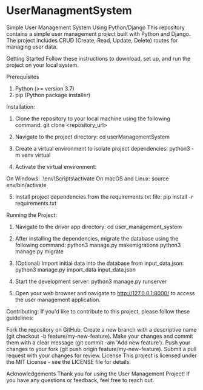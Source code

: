 # UserManagmentSystem
Simple User Management System Using Python/Django 
This repository contains a simple user management project built with Python and Django. The project includes CRUD (Create, Read, Update, Delete) routes for managing user data.

Getting Started
Follow these instructions to download, set up, and run the project on your local system.

Prerequisites
1. Python (>= version 3.7)
2. pip (Python package installer)

Installation:
1. Clone the repository to your local machine using the following command:
  git clone <repository_url>

2. Navigate to the project directory:
  cd userManagementSystem

3. Create a virtual environment to isolate project dependencies:
  python3 -m venv virtual

4. Activate the virtual environment:

  On Windows:
  .\env\Scripts\activate
  On macOS and Linux:
  source env/bin/activate

5. Install project dependencies from the requirements.txt file:
  pip install -r requirements.txt

Running the Project:
1. Navigate to the driver app directory:
  cd user_management_system

2. After installing the dependencies, migrate the database using the following command:
  python3 manage.py makemigrations
  python3 manage.py migrate

3. (Optional) Import initial data into the database from input_data.json:
  python3 manage.py import_data input_data.json

4. Start the development server:
  python3 manage.py runserver

5. Open your web browser and navigate to http://127.0.0.1:8000/ to access the user management application.

Contributing:
If you'd like to contribute to this project, please follow these guidelines:

Fork the repository on GitHub.
Create a new branch with a descriptive name (git checkout -b feature/my-new-feature).
Make your changes and commit them with a clear message (git commit -am 'Add new feature').
Push your changes to your fork (git push origin feature/my-new-feature).
Submit a pull request with your changes for review.
License
This project is licensed under the MIT License - see the LICENSE file for details.

Acknowledgements
Thank you for using the User Management Project! If you have any questions or feedback, feel free to reach out.
